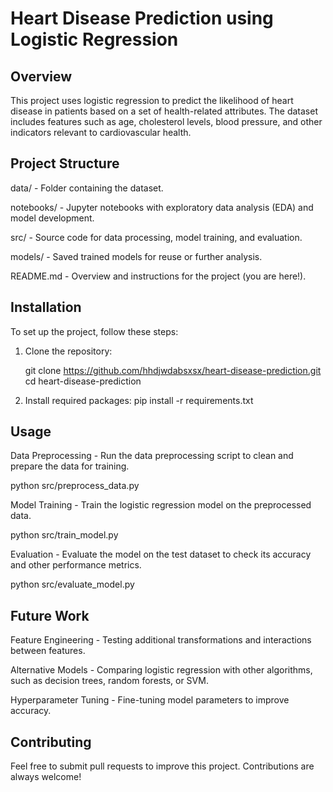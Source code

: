 # Heart Disease Prediction using Logistic Regression
## Overview
This project uses logistic regression to predict the likelihood of heart disease in patients based on a set of health-related attributes. The dataset includes features such as age, cholesterol levels, blood pressure, and other indicators relevant to cardiovascular health.

## Project Structure
data/ - Folder containing the dataset.

notebooks/ - Jupyter notebooks with exploratory data analysis (EDA) and model development.

src/ - Source code for data processing, model training, and evaluation.

models/ - Saved trained models for reuse or further analysis.

README.md - Overview and instructions for the project (you are here!).

## Installation
To set up the project, follow these steps:

1. Clone the repository:
   
   git clone https://github.com/hhdjwdabsxsx/heart-disease-prediction.git
   cd heart-disease-prediction
2. Install required packages:
   pip install -r requirements.txt

## Usage
Data Preprocessing - Run the data preprocessing script to clean and prepare the data for training.

python src/preprocess_data.py

Model Training - Train the logistic regression model on the preprocessed data.

python src/train_model.py

Evaluation - Evaluate the model on the test dataset to check its accuracy and other performance metrics.

python src/evaluate_model.py

## Future Work
Feature Engineering - Testing additional transformations and interactions between features.

Alternative Models - Comparing logistic regression with other algorithms, such as decision trees, random forests, or SVM.

Hyperparameter Tuning - Fine-tuning model parameters to improve accuracy.

## Contributing
Feel free to submit pull requests to improve this project. Contributions are always welcome!


